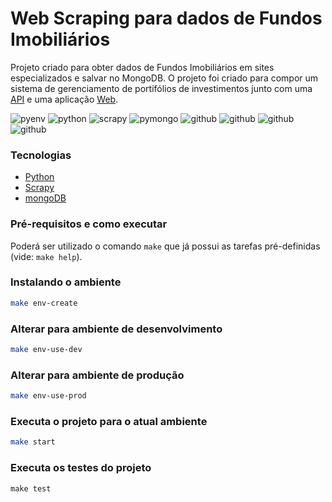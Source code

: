 # Web Scraping para dados de Fundos Imobiliários

Projeto criado para obter dados de Fundos Imobiliários em sites especializados e salvar no MongoDB. O projeto foi criado para compor um sistema de gerenciamento de portifólios de investimentos junto com uma [API](https://github.com/jnetocurti/patrimony-management-api) e uma aplicação [Web](https://github.com/jnetocurti/patrimony-management-web).

![pyenv](https://img.shields.io/badge/pyenv-2.0.1-blue)
![python](https://img.shields.io/badge/python-3.9.0-blue)
![scrapy](https://img.shields.io/badge/scrapy-2.5.0-blue)
![pymongo](https://img.shields.io/badge/pymongo-3.11.4-blue)
![github](https://img.shields.io/github/forks/jnetocurti/patrimony-management-web-scraping)
![github](https://img.shields.io/github/stars/jnetocurti/patrimony-management-web-scraping)
![github](https://img.shields.io/github/issues/jnetocurti/patrimony-management-web-scraping)
![github](https://img.shields.io/github/license/jnetocurti/patrimony-management-web-scraping)

### Tecnologias

- [Python](https://www.python.org)
- [Scrapy](https://scrapy.org/)
- [mongoDB](https://www.mongodb.com/)

### Pré-requisitos e como executar

Poderá ser utilizado o comando `make` que já possui as tarefas pré-definidas (vide: `make help`).

### Instalando o ambiente

```sh
make env-create
```

### Alterar para ambiente de desenvolvimento

```sh
make env-use-dev
```

### Alterar para ambiente de produção

```sh
make env-use-prod
```

### Executa o projeto para o atual ambiente

```sh
make start
```

### Executa os testes do projeto

```
make test
```
